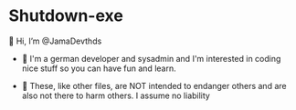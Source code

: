 # Shutdown-exe

👋 Hi, I’m @JamaDevthds 

- 👀 I'm a german developer and sysadmin and I'm interested in coding nice stuff so you can have fun and learn. 

- 🌱 These, like other files, are NOT intended to endanger others and are also not there to harm others. I assume no liability
